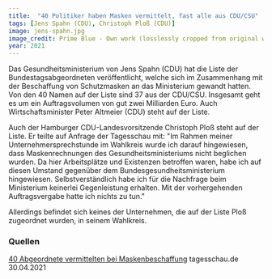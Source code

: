 ```yaml
---
title:  "40 Politiker haben Masken vermittelt, fast alle aus CDU/CSU"
tags: [Jens Spahn (CDU), Christoph Ploß (CDU)]
image: jens-spahn.jpg
image_credit: Prime Blue - Own work (losslessly cropped from original with IrfanView), CC BY-SA 4.0, https://commons.wikimedia.org/w/index.php?curid=88430360
year: 2021
---
```


Das Gesundheitsministerium von Jens Spahn (CDU) hat die Liste der Bundestagsabgeordneten veröffentlicht, welche sich im Zusammenhang mit der Beschaffung
von Schutzmasken an das Ministerium gewandt hatten. Von den 40 Namen auf der Liste sind 37 aus der CDU/CSU. Insgesamt geht es um ein Auftragsvolumen von
gut zwei Milliarden Euro. Auch Wirtschaftsminister Peter Altmeier (CDU) steht auf der Liste.

Auch der Hamburger CDU-Landesvorsitzende Christoph Ploß steht auf der Liste. Er teilte auf Anfrage der Tagesschau mit: "Im Rahmen meiner
Unternehmersprechstunde im Wahlkreis wurde ich darauf hingewiesen, dass Maskenrechnungen des Gesundheitsministeriums nicht beglichen wurden.
Da hier Arbeitsplätze und Existenzen betroffen waren, habe ich auf diesen Umstand gegenüber dem Bundesgesundheitsministerium hingewiesen.
Selbstverständlich habe ich für die Nachfrage beim Ministerium keinerlei Gegenleistung erhalten. Mit der vorhergehenden Auftragsvergabe hatte ich nichts zu tun."

Allerdings befindet sich keines der Unternehmen, die auf der Liste Ploß zugeordnet wurden, in seinem Wahlkreis.

<!--more-->

### Quellen

[40 Abgeordnete vermittelten bei Maskenbeschaffung][tagesschau] tagesschau.de 30.04.2021  

[tagesschau]: https://www.tagesschau.de/investigativ/ndr-wdr/maskenaffaere-abgeordnete-101.html
